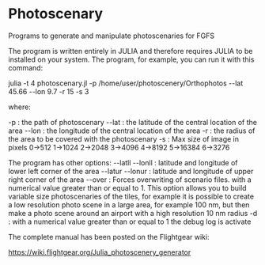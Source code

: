 # Photoscenary
Programs to generate and manipulate photoscenaries for FGFS

The program is written entirely in JULIA and therefore requires JULIA to be installed on your system.
The program, for example, you can run it with this command:

julia -t 4 photoscenary.jl -p /home/user/photoscenery/Orthophotos --lat 45.66 --lon 9.7 -r 15 -s 3

where:

-p : the path of photoscenary
--lat : the latitude of the central location of the area
--lon : the longitude of the central location of the area
-r : the radius of the area to be covered with the photoscenary
-s : Max size of image in pixels 0->512 1->1024 2->2048 3->4096 4->8192 5->16384 6->3276
     
The program has other options:
--latll --lonll : latitude and longitude of lower left corner of the area
--latur --lonur : latitude and longitude of upper right corner of the area
--over : Forces overwriting of scenario files. with a numerical value greater than or equal to 1. This option allows you to build variable size photoscenaries of the tiles, for example it is possible to create a low resolution photo scene in a large area, for example 100 nm, but then make a photo scene around an airport with a high resolution 10 nm radius
-d : with a numerical value greater than or equal to 1 the debug log is activate

The complete manual has been posted on the Flightgear wiki:

https://wiki.flightgear.org/Julia_photoscenery_generator
